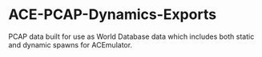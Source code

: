 # ACE-PCAP-Dynamics-Exports
PCAP data built for use as World Database data which includes both static and dynamic spawns for ACEmulator.
